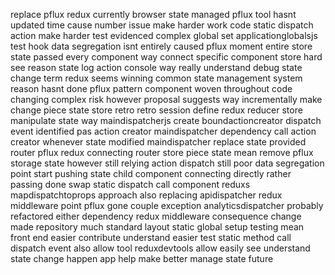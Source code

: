 replace pflux redux currently browser state managed pflux tool hasnt updated time cause number issue make harder work code static dispatch action make harder test evidenced complex global set applicationglobalsjs test hook data segregation isnt entirely caused pflux moment entire store state passed every component way connect specific component store hard see reason state log action console way really understand debug state change term redux seems winning common state management system reason hasnt done pflux pattern component woven throughout code changing complex risk however proposal suggests way incrementally make change piece state store retro retro session define redux reducer store manipulate state way maindispatcherjs create boundactioncreator dispatch event identified pas action creator maindispatcher dependency call action creator whenever state modified maindispatcher replace state provided router pflux redux connecting router store piece state mean remove pflux storage state however still relying action dispatch still poor data segregation point start pushing state child component connecting directly rather passing done swap static dispatch call component reduxs mapdispatchtoprops approach also replacing apidispatcher redux middleware point pflux gone couple exception analyticsdispatcher probably refactored either dependency redux middleware consequence change made repository much standard layout static global setup testing mean front end easier contribute understand easier test static method call dispatch event also allow tool reduxdevtools allow easily see understand state change happen app help make better manage state future